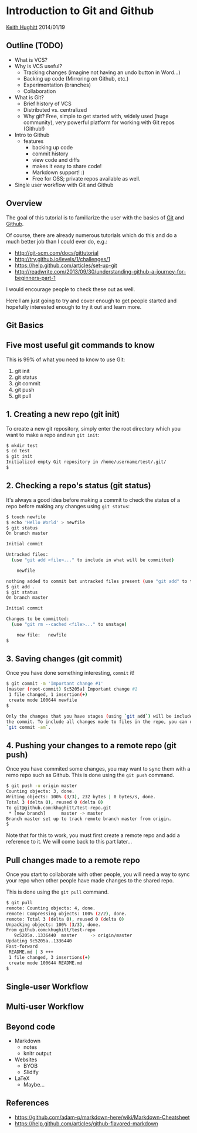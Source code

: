 Introduction to Git and Github
==============================
[Keith Hughitt](khughitt@umd.edu)
2014/01/19

Outline (TODO)
--------------

- What is VCS?
- Why is VCS useful?
    - Tracking changes (imagine not having an undo button in Word...)
    - Backing up code (Mirroring on Github, etc.)
    - Experimentation (branches)
    - Collaboration
- What is Git?
    - Brief history of VCS
    - Distributed vs. centralized
    - Why git? Free, simple to get started with, widely used (huge community),
      very powerful platform for working with Git repos (Github!)
- Intro to Github
    - features
        - backing up code
        - commit history
        - view code and diffs
        - makes it easy to share code!
        - Markdown support! :)
        - Free for OSS; private repos available as well.
- Single user workflow with Git and Github

Overview
--------

The goal of this tutorial is to familiarize the user with the basics of [Git](http://git-scm.com/)
and [Github](https://github.com/).

Of course, there are already numerous tutorials which do this and do a much
better job than I could ever do, e.g.:

- http://git-scm.com/docs/gittutorial
- http://try.github.io/levels/1/challenges/1
- https://help.github.com/articles/set-up-git
- http://readwrite.com/2013/09/30/understanding-github-a-journey-for-beginners-part-1

I would encourage people to check these out as well.

Here I am just going to try and cover enough to get people started and 
hopefully interested enough to try it out and learn more.

Git Basics
----------

## Five most useful git commands to know

This is 99% of what you need to know to use Git:

1. git init
2. git status
3. git commit
4. git push
5. git pull

## 1. Creating a new repo (git init)

To create a new git repository, simply enter the root directory which you want
to make a repo and run `git init`:

```bash
$ mkdir test
$ cd test 
$ git init
Initialized empty Git repository in /home/username/test/.git/
$
```

## 2. Checking a repo's status (git status)

It's always a good idea before making a commit to check the status of a repo
before making any changes using `git status`:

```bash
$ touch newfile
$ echo 'Hello World' > newfile 
$ git status
On branch master

Initial commit

Untracked files:
  (use "git add <file>..." to include in what will be committed)

    newfile

nothing added to commit but untracked files present (use "git add" to track)
$ git add .
$ git status
On branch master

Initial commit

Changes to be committed:
  (use "git rm --cached <file>..." to unstage)

    new file:   newfile
$
```

## 3. Saving changes (git commit)

Once you have done something interesting, `commit` it!

```bash
$ git commit -m 'Important change #1'
[master (root-commit) 9c5205a] Important change #1
 1 file changed, 1 insertion(+)
 create mode 100644 newfile
$ 

Only the changes that you have stages (using `git add`) will be included in
the commit. To include all changes made to files in the repo, you can use
`git commit -am`.
```

## 4. Pushing your changes to a remote repo (git push)

Once you have commited some changes, you may want to sync them with a remo
repo such as Github. This is done using the `git push` command.

```bash
$ git push -u origin master
Counting objects: 3, done.
Writing objects: 100% (3/3), 232 bytes | 0 bytes/s, done.
Total 3 (delta 0), reused 0 (delta 0)
To git@github.com:khughitt/test-repo.git
 * [new branch]      master -> master
Branch master set up to track remote branch master from origin.
$
```

Note that for this to work, you must first create a remote repo and add a
reference to it. We will come back to this part later...

## Pull changes made to a remote repo

Once you start to collaborate with other people, you will need a way to sync
your repo when other people have made changes to the shared repo.

This is done using the `git pull` command.

```bash
$ git pull
remote: Counting objects: 4, done.
remote: Compressing objects: 100% (2/2), done.
remote: Total 3 (delta 0), reused 0 (delta 0)
Unpacking objects: 100% (3/3), done.
From github.com:khughitt/test-repo
   9c5205a..1336440  master     -> origin/master
Updating 9c5205a..1336440
Fast-forward
 README.md | 3 +++
 1 file changed, 3 insertions(+)
 create mode 100644 README.md
$ 

```

Single-user Workflow
--------------------


Multi-user Workflow
-------------------


Beyond code
-----------

- Markdown
    - notes
    - knitr output
- Websites
    - BYOB
    - Slidify
- LaTeX
    - Maybe...

References
----------
- https://github.com/adam-p/markdown-here/wiki/Markdown-Cheatsheet
- https://help.github.com/articles/github-flavored-markdown
